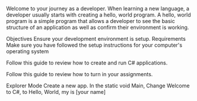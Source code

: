 Welcome to your journey as a developer. When learning a new language, a developer usually starts with creating a hello, world program. A hello, world program is a simple program that allows a developer to see the basic structure of an application as well as confirm their environment is working.

Objectives
Ensure your development environment is setup.
Requirements
Make sure you have followed the
setup instructions for your computer's operating system

Follow this guide to review how to create and run C# applications.

Follow this guide to review how to turn in your assignments.

Explorer Mode
 Create a new app.
 In the static void Main, Change Welcome to C#, to
Hello, World, my is [your name]
